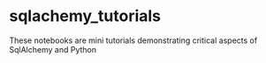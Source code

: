 # sqlachemy_tutorials
These notebooks are mini tutorials demonstrating critical aspects of SqlAlchemy and Python
